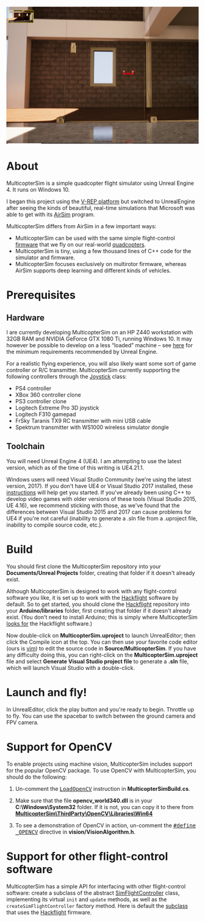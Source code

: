 <a href="https://www.youtube.com/watch?v=mobemDcX9ew"><img src="media/IndoorScene.png" width=800></a>

# About

MulticopterSim is a simple quadcopter flight simulator using Unreal Engine 4.  It runs on Windows 10.

I began this project using the [V-REP platform](https://github.com/simondlevy/Hackflight-VREP) but switched to
UnrealEngine after seeing the kinds of beautiful, real-time simulations that
Microsoft was able to get with its
[AirSim](https://github.com/Microsoft/AirSim) program. 

MulticopterSim differs from AirSim in a few important ways:
* MulticopterSim can be used with the same simple flight-control 
[firmware](https://github.com/simondlevy/Hackflight/tree/master/src) that we fly on our real-world 
[quadcopters](http://diydrones.com/profiles/blogs/flight-of-the-ladybug).
* MulticopterSim is tiny, using a few thousand lines of C++ code for the simulator and firmware.
* MulticopterSim focuses exclusively on multirotor firmware, whereas AirSim
  supports deep learning and different kinds of vehicles.

# Prerequisites

## Hardware

I are currently developing MulticopterSim on an HP Z440 workstation with 32GB
RAM and NVIDIA GeForce GTX 1080 Ti, running Windows 10. It may however be
possible to develop on a less &ldquo;loaded&rdquo; machine &ndash; see
[here](https://docs.unrealengine.com/latest/INT/GettingStarted/RecommendedSpecifications/)
for the minimum requirements recommended by Unreal Engine.

For a realistic flying experience, you will also likely want some sort of game
controller or R/C transmitter.  MulticopterSim currently supporting the following controllers
through the [Joystick](https://github.com/simondlevy/MulticopterSim/blob/master/Source/MulticopterSim/Joystick.h) class:

* PS4 controller
* XBox 360 controller clone
* PS3 controller clone
* Logitech Extreme Pro 3D joystick
* Logitech F310 gamepad
* FrSky Taranis TX9 RC transmitter with mini USB cable 
* Spektrum transmitter with WS1000 wireless simulator dongle

## Toolchain

You will need Unreal Engine 4 (UE4). I am attempting to use the latest version, which as of the time of this
writing is UE4.21.1.  

Windows users will need Visual Studio Community (we're using the latest version, 2017).
If you don't have UE4 or Visual Studio 2017 installed, these
[instructions](https://docs.unrealengine.com/latest/INT/Programming/Development/VisualStudioSetup/#visualstudio2017users) 
will help get you started. If you've already been using C++ to develop video games with
older versions of these tools (Visual Studio 2015, UE 4.16), we recommend sticking with those, as we've found that
the differences between Visual Studio 2015 and 2017 can cause problems for UE4 if you're not careful (inability
to generate a .sln file from a .uproject file, inability to compile source code, etc.).

# Build

You should first clone the MulticopterSim repository into your <b>Documents/Unreal Projects</b> folder, creating
that folder if it doesn't already exist.

Although MulticopterSim is designed to work with any flight-control software
you like, it is set up to work with the
[Hackflight](https://github.com/simondlevy/Hackflight) software by default. So to get started, you should 
clone the [Hackflight](https://github.com/simondlevy/Hackflight) repository into your <b>Arduino/libraries</b>
folder, first creating that folder if it doesn't already exist.  (You don't need to install Arduino; this is
simply where MulticopterSim 
[looks for](https://github.com/simondlevy/MulticopterSim/blob/master/Source/MulticopterSim/MulticopterSim.Build.cs#L21-L24) 
the Hackflight software.)

Now double-click on <b>MulticopterSim.uproject</b> to launch UnrealEditor; then click the Compile icon at the top. 
You can then use your favorite code editor (ours is 
<a href="https://www.vim.org">vim</a>) to edit the source code in <b>Source/MulticopterSim</b>.
If you have any difficulty doing this, you can right-click on the <b>MulticopterSim.uproject</b> 
file and select <b>Generate Visual Studio project file</b> to generate a <b>.sln</b> file, which will
launch Visual Studio with a double-click.

# Launch and fly!

In UnrealEditor, click the play button and you're ready to begin. Throttle up to fly.  You can
use the spacebar to switch between the ground camera and FPV camera.

# Support for OpenCV

To enable projects using machine vision, MulticopterSim includes support for the popular OpenCV package.
To use OpenCV with MulticopterSim, you should do the following:

1. Un-comment the <a href="https://github.com/simondlevy/MulticopterSim/blob/master/Source/MulticopterSim/MulticopterSim.Build.cs#L20"><tt>LoadOpenCV</tt></a> 
instruction in <b>MulticopterSimBuild.cs</b>.

2. Make sure that the file <b>opencv_world340.dll</b> is in your <b>C:\Windows\System32</b> folder.  If it is not,
you can copy it to there from <a href="https://github.com/simondlevy/MulticopterSim/tree/master/ThirdParty/OpenCV/Libraries/Win64"><b>MulticopterSim\ThirdParty\OpenCV\Libraries\Win64</b></a>

3. To see a demonstration of OpenCV in action, un-comment the <a href="https://github.com/simondlevy/MulticopterSim/blob/master/Source/MulticopterSim/vision/VisionAlgorithm.h#L11"><tt>#define _OPENCV</tt></a> 
directive in <b>vision/VisionAlgorithm.h</b>.

# Support for other flight-control software

MulticopterSim has a simple API for interfacing with other flight-control software: create a subclass of the 
abstract [SimFlightController](https://github.com/simondlevy/MulticopterSim/blob/master/Source/MulticopterSim/SimFlightController.h#L17-L39) 
class, implementing its virtual ```init``` and ```update``` methods, as well as the ```createSimFlightController``` factory method. 
Here is default the
[subclass](https://github.com/simondlevy/MulticopterSim/blob/master/Source/MulticopterSim/hackflight/SimFlightController.cpp)
that uses the [Hackflight](https://github.com/simondlevy/Hackflight) firmware.


